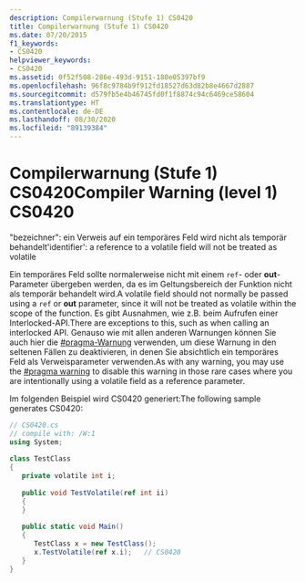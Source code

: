 ```yaml
---
description: Compilerwarnung (Stufe 1) CS0420
title: Compilerwarnung (Stufe 1) CS0420
ms.date: 07/20/2015
f1_keywords:
- CS0420
helpviewer_keywords:
- CS0420
ms.assetid: 0f52f508-286e-493d-9151-180e05397bf9
ms.openlocfilehash: 96f8c9784b9f912fd18527d63d82b8e4667d2887
ms.sourcegitcommit: d579fb5e4b46745fd0f1f8874c94c6469ce58604
ms.translationtype: HT
ms.contentlocale: de-DE
ms.lasthandoff: 08/30/2020
ms.locfileid: "89139384"
---
```

# <a name="compiler-warning-level-1-cs0420"></a><span data-ttu-id="3e8f7-103">Compilerwarnung (Stufe 1) CS0420</span><span class="sxs-lookup"><span data-stu-id="3e8f7-103">Compiler Warning (level 1) CS0420</span></span>
<span data-ttu-id="3e8f7-104">"bezeichner": ein Verweis auf ein temporäres Feld wird nicht als temporär behandelt</span><span class="sxs-lookup"><span data-stu-id="3e8f7-104">'identifier': a reference to a volatile field will not be treated as volatile</span></span>  
  
 <span data-ttu-id="3e8f7-105">Ein temporäres Feld sollte normalerweise nicht mit einem `ref`- oder **out**-Parameter übergeben werden, da es im Geltungsbereich der Funktion nicht als temporär behandelt wird.</span><span class="sxs-lookup"><span data-stu-id="3e8f7-105">A volatile field should not normally be passed using a `ref` or **out** parameter, since it will not be treated as volatile within the scope of the function.</span></span> <span data-ttu-id="3e8f7-106">Es gibt Ausnahmen, wie z.B. beim Aufrufen einer Interlocked-API.</span><span class="sxs-lookup"><span data-stu-id="3e8f7-106">There are exceptions to this, such as when calling an interlocked API.</span></span> <span data-ttu-id="3e8f7-107">Genauso wie mit allen anderen Warnungen können Sie auch hier die [#pragma-Warnung](../preprocessor-directives/preprocessor-pragma-warning.md) verwenden, um diese Warnung in den seltenen Fällen zu deaktivieren, in denen Sie absichtlich ein temporäres Feld als Verweisparameter verwenden.</span><span class="sxs-lookup"><span data-stu-id="3e8f7-107">As with any warning, you may use the [#pragma warning](../preprocessor-directives/preprocessor-pragma-warning.md) to disable this warning in those rare cases where you are intentionally using a volatile field as a reference parameter.</span></span>  
  
 <span data-ttu-id="3e8f7-108">Im folgenden Beispiel wird CS0420 generiert:</span><span class="sxs-lookup"><span data-stu-id="3e8f7-108">The following sample generates CS0420:</span></span>  
  
```csharp  
// CS0420.cs  
// compile with: /W:1  
using System;  
  
class TestClass  
{  
   private volatile int i;  
  
   public void TestVolatile(ref int ii)  
   {  
   }  
  
   public static void Main()  
   {  
      TestClass x = new TestClass();  
      x.TestVolatile(ref x.i);   // CS0420
   }  
}  
```
